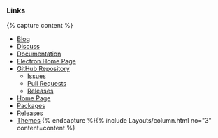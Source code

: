 ### Links
{% capture content %}
* [Blog](http://blog.atom.io/)
* [Discuss](https://discuss.atom.io/)
* [Documentation](https://atom.io/docs)
* [Electron Home Page](https://electron.atom.io)
* [GitHub Repository](https://github.com/atom/atom)
  - [Issues](https://github.com/atom/atom/issues)
  - [Pull Requests](https://github.com/atom/atom/pulls)
  - [Releases](https://github.com/atom/atom/releases)
* [Home Page](https://atom.io)
* [Packages](https://atom.io/packages)
* [Releases](https://atom.io/releases)
* [Themes](https://atom.io/themes)
{% endcapture %}{% include Layouts/column.html no="3" content=content %}

